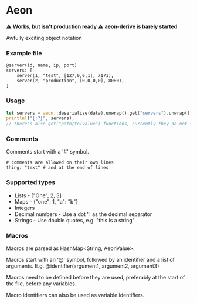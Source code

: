 # Aeon

⚠ **Works, but isn't production ready**
⚠ **aeon-derive is barely started**

Awfully exciting object notation

### Example file
```
@server(id, name, ip, port)
servers: [
	server(1, "test", [127,0,0,1], 7171),
	server(2, "production", [0,0,0,0], 8080),
]
```

### Usage
```rust
let servers = aeon::deserialize(data).unwrap().get("servers").unwrap().list().unwrap();
println!("{:?}", servers);
// there's also get("path/to/value") functions, currently they do not support indexing though
```

### Comments
Comments start with a '#' symbol.
```
# comments are allowed on their own lines
thing: "text" # and at the end of lines
```

### Supported types
- Lists - ["One", 2, 3]
- Maps - {"one": 1, "a": "b"}
- Integers
- Decimal numbers - Use a dot '.' as the decimal separator
- Strings - Use double quotes, e.g. "this is a string"

### Macros
Macros are parsed as HashMap<String, AeonValue>.

Macros start with an '@' symbol, followed by an identifier and a list of arguments.
E.g. @identifier(argument1, argument2, argument3)

Macros need to be defined before they are used, preferably at the start of the file, before any variables.

Macro identifiers can also be used as variable identifiers.
